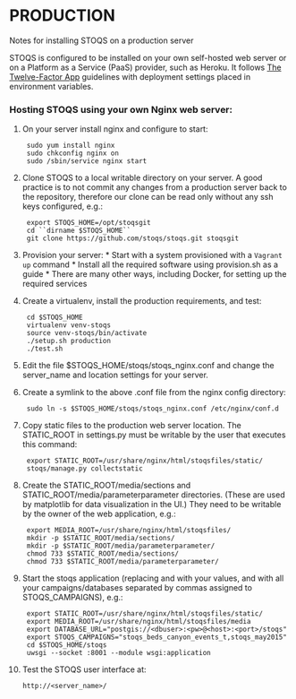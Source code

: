 PRODUCTION
==========

Notes for installing STOQS on a production server

STOQS is configured to be installed on your own self-hosted web server or on a 
Platform as a Service (PaaS) provider, such as Heroku. It follows
[The Twelve-Factor App](http://12factor.net/) guidelines with deployment 
settings placed in environment variables.

### Hosting STOQS using your own Nginx web server:

1. On your server install nginx and configure to start:

        sudo yum install nginx
        sudo chkconfig nginx on
        sudo /sbin/service nginx start

2. Clone STOQS to a local writable directory on your server. A good practice
   is to not commit any changes from a production server back to the repository,
   therefore our clone can be read only without any ssh keys configured, e.g.:

        export STOQS_HOME=/opt/stoqsgit
        cd ``dirname $STOQS_HOME``
        git clone https://github.com/stoqs/stoqs.git stoqsgit

3. Provision your server: 
        * Start with a system provisioned with a `Vagrant up` command
        * Install all the required software using provision.sh as a guide
        * There are many other ways, including Docker, for setting up the required services

4. Create a virtualenv, install the production requirements, and test:
   
        cd $STOQS_HOME 
        virtualenv venv-stoqs
        source venv-stoqs/bin/activate
        ./setup.sh production
        ./test.sh
   
5. Edit the file $STOQS_HOME/stoqs/stoqs_nginx.conf and change the server_name
   and location settings for your server.

6. Create a symlink to the above .conf file from the nginx config directory:

        sudo ln -s $STOQS_HOME/stoqs/stoqs_nginx.conf /etc/nginx/conf.d

7. Copy static files to the production web server location.  The STATIC_ROOT in
    settings.py must be writable by the user that executes this command:

        export STATIC_ROOT=/usr/share/nginx/html/stoqsfiles/static/
        stoqs/manage.py collectstatic

8. Create the STATIC_ROOT/media/sections and STATIC_ROOT/media/parameterparameter
   directories. (These are used by matplotlib for data visualization in the UI.)
   They need to be writable by the owner of the web application, e.g.:

        export MEDIA_ROOT=/usr/share/nginx/html/stoqsfiles/
        mkdir -p $STATIC_ROOT/media/sections/
        mkdir -p $STATIC_ROOT/media/parameterparameter/
        chmod 733 $STATIC_ROOT/media/sections/
        chmod 733 $STATIC_ROOT/media/parameterparameter/

9. Start the stoqs application (replacing <dbuser> <pw> <host> and <port> with
   your values, and with all your campaigns/databases separated by commas
   assigned to STOQS_CAMPAIGNS), e.g.:

        export STATIC_ROOT=/usr/share/nginx/html/stoqsfiles/static/
        export MEDIA_ROOT=/usr/share/nginx/html/stoqsfiles/media
        export DATABASE_URL="postgis://<dbuser>:<pw>@<host>:<port>/stoqs"
        export STOQS_CAMPAIGNS="stoqs_beds_canyon_events_t,stoqs_may2015"
        cd $STOQS_HOME/stoqs
        uwsgi --socket :8001 --module wsgi:application

10. Test the STOQS user interface at:

        http://<server_name>/


